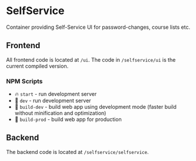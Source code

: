 # SelfService
Container providing Self-Service UI for password-changes, course lists etc.

## Frontend
All frontend code is located at `/ui`. The code in `/selfservice/ui` is the current compiled version.

### NPM Scripts

* 🔥 `start` - run development server
* 🔧 `dev` - run development server
* 🔧 `build-dev` - build web app using development mode (faster build without minification and optimization)
* 🔧 `build-prod` - build web app for production

## Backend
The backend code is located at `/selfservice/selfservice`.
